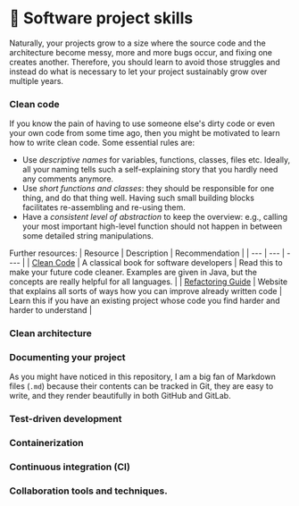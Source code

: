 # :brain: Software project skills

Naturally, your projects grow to a size where the source code and the architecture become messy, more and more bugs occur, and fixing one creates another. Therefore, you should learn to avoid those struggles and instead do what is necessary to let your project sustainably grow over multiple years.

### Clean code

If you know the pain of having to use someone else's dirty code or even your own code from some time ago, then you might be motivated to learn how to write clean code. Some essential rules are:
- Use *descriptive names* for variables, functions, classes, files etc. Ideally, all your naming tells such a self-explaining story that you hardly need any comments anymore.
- Use *short functions and classes*: they should be responsible for one thing, and do that thing well. Having such small building blocks facilitates re-assembling and re-using them.
- Have a *consistent level of abstraction* to keep the overview: e.g., calling your most important high-level function should not happen in between some detailed string manipulations.

Further resources:
| Resource | Description | Recommendation |
| --- | --- | ---- |
| [Clean Code](https://www.oreilly.com/library/view/clean-code-a/9780136083238/) | A classical book for software developers | Read this to make your future code cleaner. Examples are given in Java, but the concepts are really helpful for all languages.  |
| [Refactoring Guide](https://sourcemaking.com/refactoring/refactorings)  | Website that explains all sorts of ways how you can improve already written code | Learn this if you have an existing project whose code you find harder and harder to understand |



### Clean architecture




### Documenting your project

As you might have noticed in this repository, I am a big fan of Markdown files (`.md`) because their contents can be tracked in Git, they are easy to write, and they render beautifully in both GitHub and GitLab.




### Test-driven development


### Containerization


### Continuous integration (CI)



### Collaboration tools and techniques.
